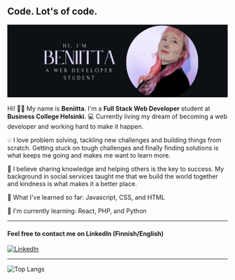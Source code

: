 ## Code. Lot's of code.

![Bio Picture](https://github.com/HuttunenBe/Huttunenbe/blob/85bed22456c2ecaf44c21751765d4880016c07e9/bioPicture.png?raw=true)

Hi! 👩‍💻 My name is **Beniitta**. I'm a **Full Stack Web Developer** student at **Business College Helsinki**. 💻 Currently living my dream of becoming a web developer and working hard to make it happen.

💡 I love problem solving, tackling new challenges and building things from scratch. Getting stuck on tough challenges and finally finding solutions is what keeps me going and makes me want to learn more.

🚀 I believe sharing knowledge and helping others is the key to success. My background in social services taught me that we build the world together and kindness is what makes it a better place.

🌸 What I've learned so far: 
Javascript, CSS, and HTML

🐍 I'm currently learning: React, PHP, and Python

---

#### Feel free to contact me on LinkedIn (Finnish/English)

[![LinkedIn](https://img.shields.io/badge/LinkedIn-0077B5?style=for-the-badge&logo=linkedin&logoColor=white)](www.linkedin.com/in/beniitta-huttunen-5b339432a)

---

![Top Langs](https://github-readme-stats.vercel.app/api/top-langs/?username=HuttunenBe&layout=compact&theme=radical)












